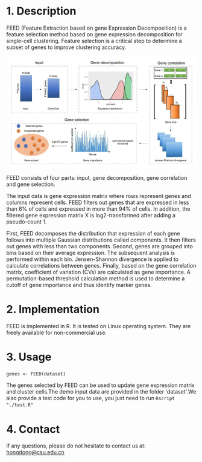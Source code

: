 # 1. Description

FEED (Feature Extraction based on gene Expression Decomposition) is a feature selection method based on gene expression decomposition for single-cell clustering. Feature selection is a critical step to determine a subset of genes to improve clustering accuracy. 

![overview of FEED](/overview.jpg)

FEED consists of four parts: input, gene decomposition, gene correlation and gene selection. 

The input data is gene expression matrix where rows represent genes and columns represent cells. 
FEED filters out genes that are expressed in less than 6% of cells and expressed in more than 94% of cells. In addition, the filtered gene expression matrix X is log2-transformed after adding a pseudo-count 1.

First, FEED decomposes the distribution that expression of each gene follows into multiple Gaussian distributions called components. It then filters out genes with less than two components.
Second, genes are grouped into bins based on their average expression. The subsequent analysis is performed within each bin. Jensen-Shannon divergence is applied to calculate correlations between genes.
Finally, based on the gene correlation matrix, coefficient of variation (CVs) are calculated as gene importance. A permutation-based threshold calculation method is used to determine a cutoff of gene importance and thus identify marker genes.

# 2. Implementation
FEED is implemented in R. It is tested on  Linux operating system. They are freely available for non-commercial use.

# 3. Usage

`genes <- FEED(dataset)`

The genes selected by FEED can be used to update gene expression matrix and cluster cells.The demo input data are provided in the folder 'dataset'.We also provide a test code for you to use, you just need to run `Rscript "./test.R"`

# 4. Contact

If any questions, please do not hesitate to contact us at: hongdong@csu.edu.cn
